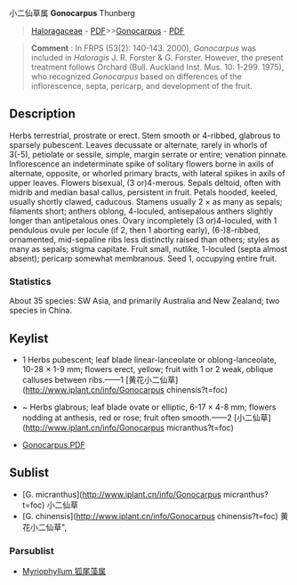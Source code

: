 小二仙草属 **Gonocarpus** Thunberg

> [Haloragaceae](http://www.iplant.cn/info/Haloragaceae?t=foc) - [PDF](http://www.iplant.cn/foc/pdf/Haloragaceae.pdf)>>[Gonocarpus](http://www.iplant.cn/info/Gonocarpus?t=foc) - [PDF](http://www.iplant.cn/foc/pdf/Gonocarpus.pdf)

> **Comment** : 
> In FRPS (53(2): 140-143. 2000), *Gonocarpus* was included in *Haloragis* J. R. Forster & G. Forster. However, the present treatment follows Orchard (Bull. Auckland Inst. Mus. 10: 1-299. 1975), who recognized *Gonocarpus* based on differences of the inflorescence, septa, pericarp, and development of the fruit.

## Description

Herbs terrestrial, prostrate or erect. Stem smooth or 4-ribbed, glabrous to sparsely pubescent. Leaves decussate or alternate, rarely in whorls of 3(-5), petiolate or sessile, simple, margin serrate or entire; venation pinnate. Inflorescence an indeterminate spike of solitary flowers borne in axils of alternate, opposite, or whorled primary bracts, with lateral spikes in axils of upper leaves. Flowers bisexual, (3 or)4-merous. Sepals deltoid, often with midrib and median basal callus, persistent in fruit. Petals hooded, keeled, usually shortly clawed, caducous. Stamens usually 2 × as many as sepals; filaments short; anthers oblong, 4-loculed, antisepalous anthers slightly longer than antipetalous ones. Ovary incompletely (3 or)4-loculed, with 1 pendulous ovule per locule (if 2, then 1 aborting early), (6-)8-ribbed, ornamented, mid-sepaline ribs less distinctly raised than others; styles as many as sepals; stigma capitate. Fruit small, nutlike, 1-loculed (septa almost absent); pericarp somewhat membranous. Seed 1, occupying entire fruit.

### Statistics
About 35 species: SW Asia, and primarily Australia and New Zealand; two species in China.

## Keylist

* 1 Herbs pubescent; leaf blade linear-lanceolate or oblong-lanceolate, 10-28 × 1-9 mm; flowers erect, yellow; fruit with 1 or 2 weak, oblique calluses between ribs.——1  [黄花小二仙草](http://www.iplant.cn/info/Gonocarpus chinensis?t=foc)
* ~ Herbs glabrous; leaf blade ovate or elliptic, 6-17 × 4-8 mm; flowers nodding at anthesis, red or rose; fruit often smooth.——2  [小二仙草](http://www.iplant.cn/info/Gonocarpus micranthus?t=foc)

* [Gonocarpus.PDF](http://www.iplant.cn/foc/pdf/Gonocarpus.pdf)

## Sublist

* [G.  micranthus](http://www.iplant.cn/info/Gonocarpus micranthus?t=foc)
 小二仙草
* [G.  chinensis](http://www.iplant.cn/info/Gonocarpus chinensis?t=foc) 黄花小二仙草",

### Parsublist

* [Myriophyllum  狐尾藻属](http://www.iplant.cn/info/Myriophyllum?t=foc)
